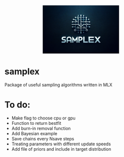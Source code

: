 <p align="center">
  <img src="samplex_logo.png" alt="GALLUMI Logo" width="50%" />
</p>

# samplex
Package of useful sampling algorithms written in MLX


# To do:

- Make flag to choose cpu or gpu
- Function to return bestfit
- Add burn-in removal function
- Add Bayesian example
- Save chains every Nsave steps
- Treating parameters with different update speeds
- Add file of priors and include in target distribution
